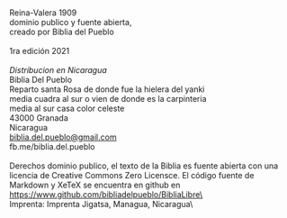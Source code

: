 \
Reina-Valera 1909\
dominio publico y fuente abierta,\
creado por Biblia del Pueblo\
\
1ra edición 2021\
\
*Distribucion en Nicaragua*\
Biblia Del Pueblo\
Reparto santa Rosa de donde fue la hielera del yanki\
media cuadra al sur o vien de donde es la carpinteria\
media al sur casa color celeste\
43000 Granada\
Nicaragua\
biblia.del.pueblo@gmail.com\
fb.me/biblia.del.pueblo\
\
Derechos dominio publico, el texto de la Biblia es fuente abierta con una licencia de Creative Commons Zero Licensce. El código fuente de Markdown y XeTeX se encuentra en github en\
https://www.github.com/bibliadelpueblo/BibliaLibre\
\
Imprenta: Imprenta Jigatsa, Managua, Nicaragua\
